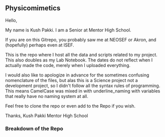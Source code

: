 ## Physicomimetics

Hello,

My name is Kush Pakki. I am a Senior at Mentor High School.

If you are on this Gitrepo, you probably saw me at NEOSEF or Akron, and (hopefully) perhaps even at ISEF. 

This is the repo where I host all the data and scripts related to my project. This also doubles as my Lab Notebook. The dates do not reflect when I actually made the code, merely when I uploaded everything.  

I would also like to apologize in advance for the sometimes confusing nomenclature of the files, but alas this is a Science project not a development project, so I didn't follow all the syntax rules of programming. This means CamelCase was mixed in with underline_naming with variables that really have no naming system at all. 

Feel free to clone the repo or even add to the Repo if you wish. 

Thanks,
Kush Pakki
Mentor High School

### Breakdown of the Repo




